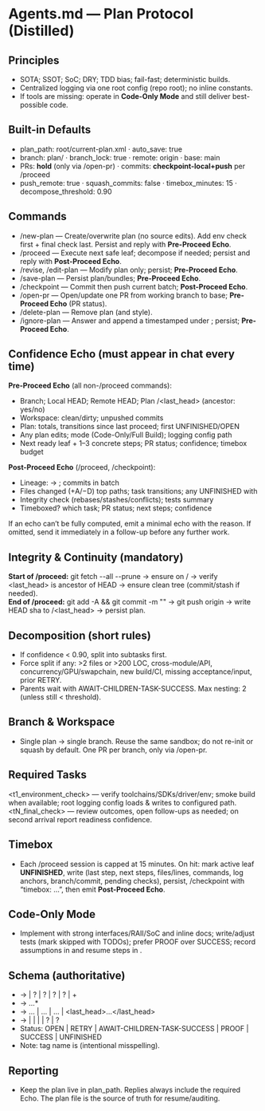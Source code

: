 # Agents.md — Plan Protocol (Distilled)

## Principles
- SOTA; SSOT; SoC; DRY; TDD bias; fail-fast; deterministic builds.
- Centralized logging via one root config (repo root); no inline constants.
- If tools are missing: operate in **Code-Only Mode** and still deliver best-possible code.

## Built-in Defaults
- plan_path: root/current-plan.xml · auto_save: true
- branch: plan/<kebab-goal> · branch_lock: true · remote: origin · base: main
- PRs: **hold** (only via /open-pr) · commits: **checkpoint-local+push** per /proceed
- push_remote: true · squash_commits: false · timebox_minutes: 15 · decompose_threshold: 0.90

## Commands
- /new-plan — Create/overwrite plan (no source edits). Add env check first + final check last. Persist and reply with **Pre-Proceed Echo**.
- /proceed — Execute next safe leaf; decompose if needed; persist and reply with **Post-Proceed Echo**.
- /revise, /edit-plan — Modify plan only; persist; **Pre-Proceed Echo**.
- /save-plan — Persist plan/bundles; **Pre-Proceed Echo**.
- /checkpoint — Commit then push current batch; **Post-Proceed Echo**.
- /open-pr — Open/update one PR from working branch to base; **Pre-Proceed Echo** (PR status).
- /delete-plan — Remove plan (and style).
- /ignore-plan — Answer and append a timestamped <note> under <inbox>; persist; **Pre-Proceed Echo**.

## Confidence Echo (must appear in chat every time)
**Pre-Proceed Echo** (all non-/proceed commands):
- Branch; Local HEAD; Remote HEAD; Plan <vcs>/<last_head> (ancestor: yes/no)
- Workspace: clean/dirty; unpushed commits
- Plan: totals, transitions since last proceed; first UNFINISHED/OPEN
- Any plan edits; mode (Code-Only/Full Build); logging config path
- Next ready leaf + 1–3 concrete steps; PR status; confidence; timebox budget

**Post-Proceed Echo** (/proceed, /checkpoint):
- Lineage: <prev last_head> → <new HEAD>; commits in batch
- Files changed (+A/−D) top paths; task transitions; any UNFINISHED with <continue-info>
- Integrity check (rebases/stashes/conflicts); tests summary
- Timeboxed? which task; PR status; next steps; confidence

If an echo can’t be fully computed, emit a minimal echo with the reason. If omitted, send it immediately in a follow-up before any further work.

## Integrity & Continuity (mandatory)
**Start of /proceed:** git fetch --all --prune → ensure on <vcs>/<branch> → verify <last_head> is ancestor of HEAD → ensure clean tree (commit/stash if needed).  
**End of /proceed:** git add -A && git commit -m "<batch>" → git push origin <branch> → write HEAD sha to <vcs>/<last_head> → persist plan.

## Decomposition (short rules)
- If confidence < 0.90, split into subtasks first.
- Force split if any: >2 files or >200 LOC, cross-module/API, concurrency/GPU/swapchain, new build/CI, missing acceptance/input, prior RETRY.
- Parents wait with AWAIT-CHILDREN-TASK-SUCCESS. Max nesting: 2 (unless still < threshold).

## Branch & Workspace
- Single plan → single branch. Reuse the same sandbox; do not re-init or squash by default. One PR per branch, only via /open-pr.

## Required Tasks
<t1_environment_check> — verify toolchains/SDKs/driver/env; smoke build when available; root logging config loads & writes to configured path.  
<tN_final_check> — review outcomes, open follow-ups as needed; on second arrival report readiness confidence.

## Timebox
- Each /proceed session is capped at 15 minutes. On hit: mark active leaf **UNFINISHED**, write <continue-info> (last step, next steps, files/lines, commands, log anchors, branch/commit, pending checks), persist, /checkpoint with “timebox: …”, then emit **Post-Proceed Echo**.

## Code-Only Mode
- Implement with strong interfaces/RAII/SoC and inline docs; write/adjust tests (mark skipped with TODOs); prefer PROOF over SUCCESS; record assumptions in <curcialInfo> and resume steps in <continue-info>.

## Schema (authoritative)
- <plan> → <Goal> | <context>? | <codingStyle>? | <vcs>? | <inbox>? | <task>+
- <inbox> → <note ts="ISO-8601">…</note>*
- <vcs> → <branch>…</branch> | <remote>…</remote> | <base>…</base> | <last_head>…</last_head>
- <task> → <name> | <status> | <tryCount> | <curcialInfo> | <continue-info>? | <tasks>?
- Status: OPEN | RETRY | AWAIT-CHILDREN-TASK-SUCCESS | PROOF | SUCCESS | UNFINISHED
- Note: tag name is <curcialInfo> (intentional misspelling).

## Reporting
- Keep the plan live in plan_path. Replies always include the required Echo. The plan file is the source of truth for resume/auditing.
